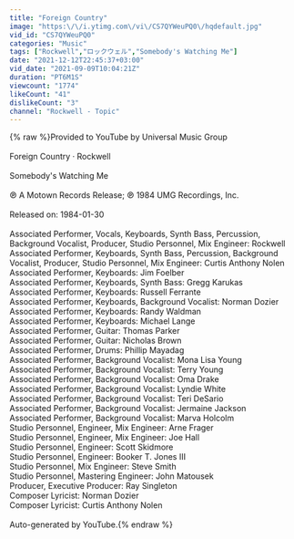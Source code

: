 ```yaml
---
title: "Foreign Country"
image: "https:\/\/i.ytimg.com\/vi\/CS7QYWeuPQ0\/hqdefault.jpg"
vid_id: "CS7QYWeuPQ0"
categories: "Music"
tags: ["Rockwell","ロックウェル","Somebody's Watching Me"]
date: "2021-12-12T22:45:37+03:00"
vid_date: "2021-09-09T10:04:21Z"
duration: "PT6M1S"
viewcount: "1774"
likeCount: "41"
dislikeCount: "3"
channel: "Rockwell - Topic"
---
```

{% raw %}Provided to YouTube by Universal Music Group<br /><br />Foreign Country · Rockwell<br /><br />Somebody's Watching Me<br /><br />℗ A Motown Records Release; ℗ 1984 UMG Recordings, Inc.<br /><br />Released on: 1984-01-30<br /><br />Associated  Performer, Vocals, Keyboards, Synth  Bass, Percussion, Background  Vocalist, Producer, Studio  Personnel, Mix  Engineer: Rockwell<br />Associated  Performer, Keyboards, Synth  Bass, Percussion, Background  Vocalist, Producer, Studio  Personnel, Mix  Engineer: Curtis Anthony Nolen<br />Associated  Performer, Keyboards: Jim Foelber<br />Associated  Performer, Keyboards, Synth  Bass: Gregg Karukas<br />Associated  Performer, Keyboards: Russell Ferrante<br />Associated  Performer, Keyboards, Background  Vocalist: Norman Dozier<br />Associated  Performer, Keyboards: Randy Waldman<br />Associated  Performer, Keyboards: Michael Lange<br />Associated  Performer, Guitar: Thomas Parker<br />Associated  Performer, Guitar: Nicholas Brown<br />Associated  Performer, Drums: Phillip Mayadag<br />Associated  Performer, Background  Vocalist: Mona Lisa Young<br />Associated  Performer, Background  Vocalist: Terry Young<br />Associated  Performer, Background  Vocalist: Oma Drake<br />Associated  Performer, Background  Vocalist: Lyndie White<br />Associated  Performer, Background  Vocalist: Teri DeSario<br />Associated  Performer, Background  Vocalist: Jermaine Jackson<br />Associated  Performer, Background  Vocalist: Marva Holcolm<br />Studio  Personnel, Engineer, Mix  Engineer: Arne Frager<br />Studio  Personnel, Engineer, Mix  Engineer: Joe Hall<br />Studio  Personnel, Engineer: Scott Skidmore<br />Studio  Personnel, Engineer: Booker T. Jones III<br />Studio  Personnel, Mix  Engineer: Steve Smith<br />Studio  Personnel, Mastering  Engineer: John Matousek<br />Producer, Executive  Producer: Ray Singleton<br />Composer  Lyricist: Norman Dozier<br />Composer  Lyricist: Curtis Anthony Nolen<br /><br />Auto-generated by YouTube.{% endraw %}
